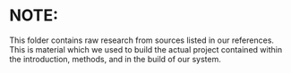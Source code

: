 # NOTE:
This folder contains raw research from sources listed in our references. This is material which we used to build the actual project contained within the introduction, methods, and in the build of our system.
